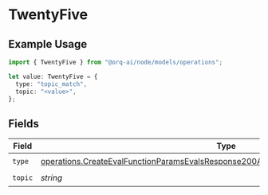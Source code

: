 # TwentyFive

## Example Usage

```typescript
import { TwentyFive } from "@orq-ai/node/models/operations";

let value: TwentyFive = {
  type: "topic_match",
  topic: "<value>",
};
```

## Fields

| Field                                                                                                                                                                                          | Type                                                                                                                                                                                           | Required                                                                                                                                                                                       | Description                                                                                                                                                                                    |
| ---------------------------------------------------------------------------------------------------------------------------------------------------------------------------------------------- | ---------------------------------------------------------------------------------------------------------------------------------------------------------------------------------------------- | ---------------------------------------------------------------------------------------------------------------------------------------------------------------------------------------------- | ---------------------------------------------------------------------------------------------------------------------------------------------------------------------------------------------- |
| `type`                                                                                                                                                                                         | [operations.CreateEvalFunctionParamsEvalsResponse200ApplicationJSONResponseBody525Type](../../models/operations/createevalfunctionparamsevalsresponse200applicationjsonresponsebody525type.md) | :heavy_check_mark:                                                                                                                                                                             | N/A                                                                                                                                                                                            |
| `topic`                                                                                                                                                                                        | *string*                                                                                                                                                                                       | :heavy_check_mark:                                                                                                                                                                             | N/A                                                                                                                                                                                            |